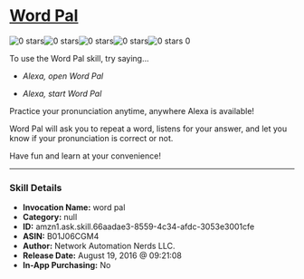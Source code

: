 # [Word Pal](http://alexa.amazon.com/#skills/amzn1.ask.skill.66aadae3-8559-4c34-afdc-3053e3001cfe)
![0 stars](../../images/ic_star_border_black_18dp_1x.png)![0 stars](../../images/ic_star_border_black_18dp_1x.png)![0 stars](../../images/ic_star_border_black_18dp_1x.png)![0 stars](../../images/ic_star_border_black_18dp_1x.png)![0 stars](../../images/ic_star_border_black_18dp_1x.png) 0

To use the Word Pal skill, try saying...

* *Alexa, open Word Pal*

* *Alexa, start Word Pal*

Practice your pronunciation anytime, anywhere Alexa is available! 

Word Pal will ask you to repeat a word, listens for your answer, and let you know if your pronunciation is correct or not. 

Have fun and learn at your convenience!

***

### Skill Details

* **Invocation Name:** word pal
* **Category:** null
* **ID:** amzn1.ask.skill.66aadae3-8559-4c34-afdc-3053e3001cfe
* **ASIN:** B01J06CGM4
* **Author:** Network Automation Nerds LLC.
* **Release Date:** August 19, 2016 @ 09:21:08
* **In-App Purchasing:** No
